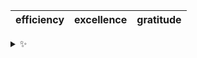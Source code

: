 | efficiency | excellence | gratitude |
| :--------: | :--------: | :-------: |

<details>
  <summary>✨</summary>
  These words are chosen at random each day. New words will appear here tomorrow morning.
</details>